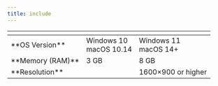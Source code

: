 ```yaml
---
title: include
---
```


<table style={{width: '75%'}} size="small">
<thead>
<tr>
<th></th>
<th><Chip label="MINIMUM" size="medium" color="warning" variant="outlined" /></th>
<th><Chip label="RECOMMENDED" size="medium" color="success" variant="outlined" /></th>
</tr>
</thead>
<tbody>
<tr>
<td>**OS Version**</td>
<td>Windows 10<br />macOS 10.14</td>
<td>Windows 11<br />macOS 14+</td>
</tr>
<tr>
<td>**Memory (RAM)**</td>
<td>3 GB</td>
<td>8 GB</td>
</tr>
<tr>
<td>**Resolution**</td>
<td></td>
<td>1600&times;900 or higher</td>
</tr>
</tbody>
</table>
